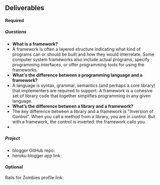 ## Deliverables
#### Required
##### Questions
- **What is a framework?**
- A framework is often a layered structure indicating what kind of programs can or should be built and how they would interrelate. Some computer system frameworks also include actual programs, specify programming interfaces, or offer programming tools for using the frameworks.
- **What's the difference between a programming language and a framework?**
- A language is syntax, grammar, semantics (and perhaps a core library) that implementers are required to support. A framework is a cohesive set of library code that together simplifies programming in any given language.
- **What’s the difference between a library and a framework?**
- The key difference between a library and a framework is "Inversion of Control". When you call a method from a library, you are in control. But with a framework, the control is inverted: the framework calls you.
- 

##### Project
- blogger GitHub repo: 
- heroku blogger app link:

#### Optional
Rails for Zombies profile link:
